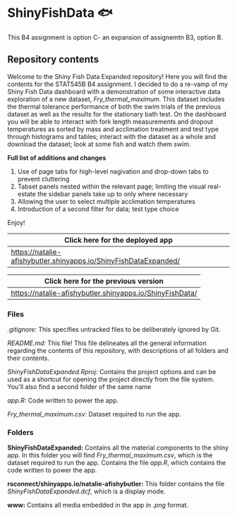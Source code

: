 # ShinyFishData 🐟

This B4 assignment is option C- an expansion of assignemtn B3, option B.


## Repository contents

Welcome to the Shiny Fish Data Expanded repository! Here you will find the contents for the STAT545B B4 assignment. I decided to do a re-vamp of my Shiny Fish Data dashboard with a demonstration of some interactive data exploration of a new dataset, *Fry_thermal_maximum*. This dataset includes the thermal tolerance performance of both the swim trials of the previous dataset as well as the results for the stationary bath test. On the dashboard you will be able to interact with fork length measurements and dropout temperatures as sorted by mass and acclimation treatment and test type through histograms and tables; interact with the dataset as a whole and download the dataset; look at some fish and watch them swim.

**Full list of additions and changes**
1. Use of page tabs for high-level nagivation and drop-down tabs to prevent cluttering
2. Tabset panels nested within the relevant page; limiting the visual real-estate the sidebar panels take up to only where necessary
3. Allowing the user to select multiple acclimation temperatures
4. Introduction of a second filter for data; test type choice



Enjoy!

|Click here for the deployed app |
| ------------- | 
| https://natalie-afishybutler.shinyapps.io/ShinyFishDataExpanded/ |

| Click here for the previous version| 
| ------------- | 
|  https://natalie-afishybutler.shinyapps.io/ShinyFishData/ | 


### Files

*.gitignore:* This specifies untracked files to be deliberately ignored by Git.

*README.md:* This file! This file delineates all the general information regarding the contents of this repository, with descriptions of all folders and their contents.

*ShinyFishDataExpanded.Rproj:* Contains the project options and can be used as a shortcut for opening the project directly from the file system. You'll also find a second folder of the same name

*app.R:* Code written to power the app.

*Fry_thermal_maximum.csv:* Dataset required to run the app.

### Folders

**ShinyFishDataExpanded:** Contains all the material components to the shiny app. In this folder you will find *Fry_thermal_maximum.csv*, which is the dataset required to run the app. Contains the file *app.R*, which contains the code written to power the app.

**rsconnect/shinyapps.io/natalie-afishybutler:** This folder contains the file *ShinyFishDataExpanded.dcf*, which is a display mode.

**www:** Contains all media embedded in the app in *.png* format.
